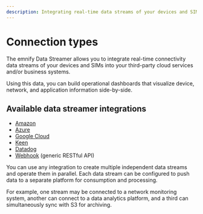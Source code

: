 ```yaml
---
description: Integrating real-time data streams of your devices and SIMs
---
```


# Connection types

The emnify Data Streamer allows you to integrate real-time connectivity data streams of your devices and SIMs into your third-party cloud services and/or business systems. 

Using this data, you can build operational dashboards that visualize device, network, and application information side-by-side. 

## Available data streamer integrations

- [Amazon](available-integrations#amazon)
- [Azure](available-integrations#azure)
- [Google Cloud](available-integrations#google-cloud)
- [Keen](available-integrations#keen)
- [Datadog](available-integrations#datadog)
- [Webhook](available-integrations#webhook) (generic RESTful API)

You can use any integration to create multiple independent data streams and operate them in parallel. 
Each data stream can be configured to push data to a separate platform for consumption and processing. 

For example, one stream may be connected to a network monitoring system, another can connect to a data analytics platform, and a third can simultaneously sync with S3 for archiving.
